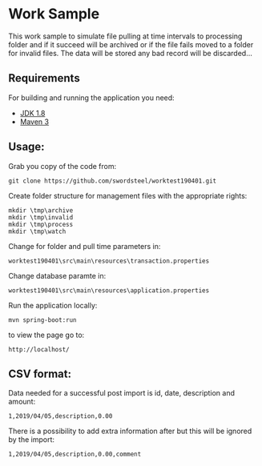 # Work Sample

This work sample to simulate file pulling at time intervals to processing folder and if it succeed will be archived or if the file fails moved to a folder for invalid files. The data will be stored any bad record will be discarded…   

## Requirements

For building and running the application you need:

- [JDK 1.8](http://www.oracle.com/technetwork/java/javase/downloads/jdk8-downloads-2133151.html)
- [Maven 3](https://maven.apache.org)

## Usage: 
Grab you copy of the code from:
```shell
git clone https://github.com/swordsteel/worktest190401.git
```
Create folder structure for management files with the appropriate rights:
```shell
mkdir \tmp\archive
mkdir \tmp\invalid
mkdir \tmp\process
mkdir \tmp\watch
```

Change for folder and pull time parameters in:
```shell
worktest190401\src\main\resources\transaction.properties
```
Change database paramte in:
```shell
worktest190401\src\main\resources\application.properties
```
Run the application locally:
```shell
mvn spring-boot:run
```

to view the page go to:
```
http://localhost/
```

## CSV format:

Data needed for a successful post import is id, date, description and amount:
```
1,2019/04/05,description,0.00
```
There is a possibility to add extra information after but this will be ignored by the import:
```
1,2019/04/05,description,0.00,comment
```
